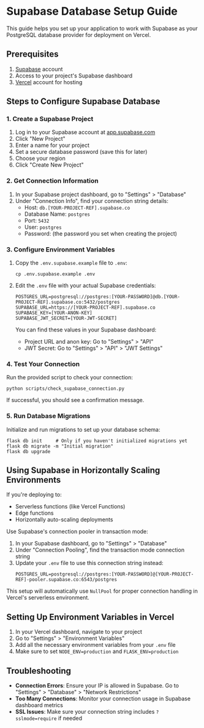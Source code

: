 # Supabase Database Setup Guide

This guide helps you set up your application to work with Supabase as your PostgreSQL database provider for deployment on Vercel.

## Prerequisites

1. [Supabase](https://supabase.com/) account
2. Access to your project's Supabase dashboard
3. [Vercel](https://vercel.com/) account for hosting

## Steps to Configure Supabase Database

### 1. Create a Supabase Project

1. Log in to your Supabase account at [app.supabase.com](https://app.supabase.com)
2. Click "New Project"
3. Enter a name for your project
4. Set a secure database password (save this for later)
5. Choose your region
6. Click "Create New Project"

### 2. Get Connection Information

1. In your Supabase project dashboard, go to "Settings" > "Database"
2. Under "Connection Info", find your connection string details:
   - Host: `db.[YOUR-PROJECT-REF].supabase.co`
   - Database Name: `postgres`
   - Port: `5432`
   - User: `postgres`
   - Password: (the password you set when creating the project)

### 3. Configure Environment Variables

1. Copy the `.env.supabase.example` file to `.env`:
   ```
   cp .env.supabase.example .env
   ```

2. Edit the `.env` file with your actual Supabase credentials:
   ```
   POSTGRES_URL=postgresql://postgres:[YOUR-PASSWORD]@db.[YOUR-PROJECT-REF].supabase.co:5432/postgres
   SUPABASE_URL=https://[YOUR-PROJECT-REF].supabase.co
   SUPABASE_KEY=[YOUR-ANON-KEY]
   SUPABASE_JWT_SECRET=[YOUR-JWT-SECRET]
   ```

   You can find these values in your Supabase dashboard:
   - Project URL and anon key: Go to "Settings" > "API"
   - JWT Secret: Go to "Settings" > "API" > "JWT Settings"

### 4. Test Your Connection

Run the provided script to check your connection:

```
python scripts/check_supabase_connection.py
```

If successful, you should see a confirmation message.

### 5. Run Database Migrations

Initialize and run migrations to set up your database schema:

```
flask db init     # Only if you haven't initialized migrations yet
flask db migrate -m "Initial migration"
flask db upgrade
```

## Using Supabase in Horizontally Scaling Environments

If you're deploying to:
- Serverless functions (like Vercel Functions)
- Edge functions
- Horizontally auto-scaling deployments

Use Supabase's connection pooler in transaction mode:

1. In your Supabase dashboard, go to "Settings" > "Database" 
2. Under "Connection Pooling", find the transaction mode connection string
3. Update your `.env` file to use this connection string instead:
   ```
   POSTGRES_URL=postgresql://postgres:[YOUR-PASSWORD]@[YOUR-PROJECT-REF]-pooler.supabase.co:6543/postgres
   ```

This setup will automatically use `NullPool` for proper connection handling in Vercel's serverless environment.

## Setting Up Environment Variables in Vercel

1. In your Vercel dashboard, navigate to your project
2. Go to "Settings" > "Environment Variables"
3. Add all the necessary environment variables from your `.env` file
4. Make sure to set `NODE_ENV=production` and `FLASK_ENV=production`

## Troubleshooting

- **Connection Errors**: Ensure your IP is allowed in Supabase. Go to "Settings" > "Database" > "Network Restrictions"
- **Too Many Connections**: Monitor your connection usage in Supabase dashboard metrics
- **SSL Issues**: Make sure your connection string includes `?sslmode=require` if needed 